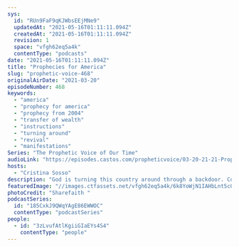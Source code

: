 ```yaml
---
sys:
  id: "RUn9FaF9qKJWbsEEjMNe9"
  updatedAt: "2021-05-16T01:11:11.094Z"
  createdAt: "2021-05-16T01:11:11.094Z"
  revision: 1
  space: "vfgh62eq5a4k"
  contentType: "podcasts"
date: "2021-05-16T01:11:11.094Z"
title: "Prophecies for America"
slug: "prophetic-voice-468"
originalAirDate: "2021-03-20"
episodeNumber: 468
keywords:
  - "america"
  - "prophecy for america"
  - "prophecy from 2004"
  - "transfer of wealth"
  - "instructions"
  - "turning around"
  - "revival"
  - "manifestations"
Series: "The Prophetic Voice of Our Time"
audioLink: "https://episodes.castos.com/propheticvoice/03-20-21-21-Prophetic-Voice-of-our-Time-[mixdown]-01.mp3"
hosts:
  - "Cristina Sosso"
description: "God is turning this country around through a backdoor. Continue to pray for this nation's government. Take your post and be a part of this upcoming move. Trust Him, believe the impossible and don't focus on the negative, especially in these upcoming weeks. Good and bad manifestations are coming."
featuredImage: "//images.ctfassets.net/vfgh62eq5a4k/6k8YoWjN1IAHbLnt5c0GUS/b853891b6bbf19aad93cf3e80db14763/pexels-sharefaith-1202723.jpg"
photoCredit: "Sharefaith "
podcastSeries:
  id: "185CxkJ9QWqYAgE86EWWOC"
  contentType: "podcastSeries"
people:
  - id: "3zLvufAtlKgiiGIaEYs4S4"
    contentType: "people"
---
```

